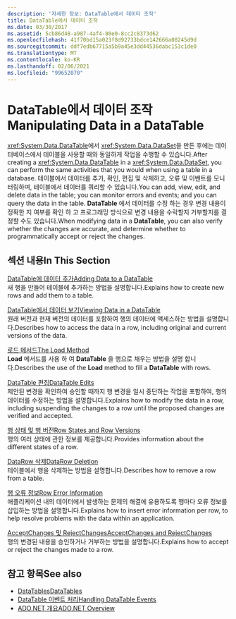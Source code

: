 ```yaml
---
description: '자세한 정보: DataTable에서 데이터 조작'
title: DataTable에서 데이터 조작
ms.date: 03/30/2017
ms.assetid: 5cb86d48-a987-4af4-80e0-8cc2c8373d62
ms.openlocfilehash: 41f70bd15a023f8d92733bdce142666a08245d9d
ms.sourcegitcommit: ddf7edb67715a5b9a45e3dd44536dabc153c1de0
ms.translationtype: MT
ms.contentlocale: ko-KR
ms.lasthandoff: 02/06/2021
ms.locfileid: "99652070"
---
```

# <a name="manipulating-data-in-a-datatable"></a><span data-ttu-id="a82ff-103">DataTable에서 데이터 조작</span><span class="sxs-lookup"><span data-stu-id="a82ff-103">Manipulating Data in a DataTable</span></span>

<span data-ttu-id="a82ff-104"><xref:System.Data.DataTable>에서 <xref:System.Data.DataSet>을 만든 후에는 데이터베이스에서 테이블을 사용할 때와 동일하게 작업을 수행할 수 있습니다.</span><span class="sxs-lookup"><span data-stu-id="a82ff-104">After creating a <xref:System.Data.DataTable> in a <xref:System.Data.DataSet>, you can perform the same activities that you would when using a table in a database.</span></span> <span data-ttu-id="a82ff-105">테이블에서 데이터를 추가, 확인, 편집 및 삭제하고, 오류 및 이벤트를 모니터링하며, 테이블에서 데이터를 쿼리할 수 있습니다.</span><span class="sxs-lookup"><span data-stu-id="a82ff-105">You can add, view, edit, and delete data in the table; you can monitor errors and events; and you can query the data in the table.</span></span> <span data-ttu-id="a82ff-106">**DataTable** 에서 데이터를 수정 하는 경우 변경 내용이 정확한 지 여부를 확인 하 고 프로그래밍 방식으로 변경 내용을 수락할지 거부할지를 결정할 수도 있습니다.</span><span class="sxs-lookup"><span data-stu-id="a82ff-106">When modifying data in a **DataTable**, you can also verify whether the changes are accurate, and determine whether to programmatically accept or reject the changes.</span></span>  
  
## <a name="in-this-section"></a><span data-ttu-id="a82ff-107">섹션 내용</span><span class="sxs-lookup"><span data-stu-id="a82ff-107">In This Section</span></span>  

 [<span data-ttu-id="a82ff-108">DataTable에 데이터 추가</span><span class="sxs-lookup"><span data-stu-id="a82ff-108">Adding Data to a DataTable</span></span>](adding-data-to-a-datatable.md)  
 <span data-ttu-id="a82ff-109">새 행을 만들어 테이블에 추가하는 방법을 설명합니다.</span><span class="sxs-lookup"><span data-stu-id="a82ff-109">Explains how to create new rows and add them to a table.</span></span>  
  
 [<span data-ttu-id="a82ff-110">DataTable에서 데이터 보기</span><span class="sxs-lookup"><span data-stu-id="a82ff-110">Viewing Data in a DataTable</span></span>](viewing-data-in-a-datatable.md)  
 <span data-ttu-id="a82ff-111">원래 버전과 현재 버전의 데이터를 포함하여 행의 데이터에 액세스하는 방법을 설명합니다.</span><span class="sxs-lookup"><span data-stu-id="a82ff-111">Describes how to access the data in a row, including original and current versions of the data.</span></span>  
  
 [<span data-ttu-id="a82ff-112">로드 메서드</span><span class="sxs-lookup"><span data-stu-id="a82ff-112">The Load Method</span></span>](the-load-method.md)  
 <span data-ttu-id="a82ff-113">**Load** 메서드를 사용 하 여 **DataTable** 을 행으로 채우는 방법을 설명 합니다.</span><span class="sxs-lookup"><span data-stu-id="a82ff-113">Describes the use of the **Load** method to fill a **DataTable** with rows.</span></span>  
  
 [<span data-ttu-id="a82ff-114">DataTable 편집</span><span class="sxs-lookup"><span data-stu-id="a82ff-114">DataTable Edits</span></span>](datatable-edits.md)  
 <span data-ttu-id="a82ff-115">제안된 변경을 확인하여 승인할 때까지 행 변경을 일시 중단하는 작업을 포함하여, 행의 데이터를 수정하는 방법을 설명합니다.</span><span class="sxs-lookup"><span data-stu-id="a82ff-115">Explains how to modify the data in a row, including suspending the changes to a row until the proposed changes are verified and accepted.</span></span>  
  
 [<span data-ttu-id="a82ff-116">행 상태 및 행 버전</span><span class="sxs-lookup"><span data-stu-id="a82ff-116">Row States and Row Versions</span></span>](row-states-and-row-versions.md)  
 <span data-ttu-id="a82ff-117">행의 여러 상태에 관한 정보를 제공합니다.</span><span class="sxs-lookup"><span data-stu-id="a82ff-117">Provides information about the different states of a row.</span></span>  
  
 [<span data-ttu-id="a82ff-118">DataRow 삭제</span><span class="sxs-lookup"><span data-stu-id="a82ff-118">DataRow Deletion</span></span>](datarow-deletion.md)  
 <span data-ttu-id="a82ff-119">테이블에서 행을 삭제하는 방법을 설명합니다.</span><span class="sxs-lookup"><span data-stu-id="a82ff-119">Describes how to remove a row from a table.</span></span>  
  
 [<span data-ttu-id="a82ff-120">행 오류 정보</span><span class="sxs-lookup"><span data-stu-id="a82ff-120">Row Error Information</span></span>](row-error-information.md)  
 <span data-ttu-id="a82ff-121">애플리케이션 내의 데이터에서 발생하는 문제의 해결에 유용하도록 행마다 오류 정보를 삽입하는 방법을 설명합니다.</span><span class="sxs-lookup"><span data-stu-id="a82ff-121">Explains how to insert error information per row, to help resolve problems with the data within an application.</span></span>  
  
 [<span data-ttu-id="a82ff-122">AcceptChanges 및 RejectChanges</span><span class="sxs-lookup"><span data-stu-id="a82ff-122">AcceptChanges and RejectChanges</span></span>](acceptchanges-and-rejectchanges.md)  
 <span data-ttu-id="a82ff-123">행의 변경된 내용을 승인하거나 거부하는 방법을 설명합니다.</span><span class="sxs-lookup"><span data-stu-id="a82ff-123">Explains how to accept or reject the changes made to a row.</span></span>  
  
## <a name="see-also"></a><span data-ttu-id="a82ff-124">참고 항목</span><span class="sxs-lookup"><span data-stu-id="a82ff-124">See also</span></span>

- [<span data-ttu-id="a82ff-125">DataTables</span><span class="sxs-lookup"><span data-stu-id="a82ff-125">DataTables</span></span>](datatables.md)
- [<span data-ttu-id="a82ff-126">DataTable 이벤트 처리</span><span class="sxs-lookup"><span data-stu-id="a82ff-126">Handling DataTable Events</span></span>](handling-datatable-events.md)
- [<span data-ttu-id="a82ff-127">ADO.NET 개요</span><span class="sxs-lookup"><span data-stu-id="a82ff-127">ADO.NET Overview</span></span>](../ado-net-overview.md)
